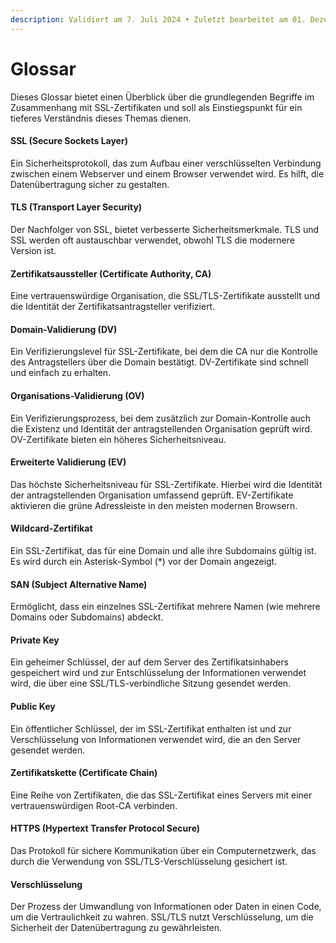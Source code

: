 ```yaml
---
description: Validiert am 7. Juli 2024 • Zuletzt bearbeitet am 01. Dezember 2024
---
```


# Glossar

Dieses Glossar bietet einen Überblick über die grundlegenden Begriffe im Zusammenhang mit SSL-Zertifikaten und soll als Einstiegspunkt für ein tieferes Verständnis dieses Themas dienen.

#### **SSL (Secure Sockets Layer)**

Ein Sicherheitsprotokoll, das zum Aufbau einer verschlüsselten Verbindung zwischen einem Webserver und einem Browser verwendet wird. Es hilft, die Datenübertragung sicher zu gestalten.

#### **TLS (Transport Layer Security)**

Der Nachfolger von SSL, bietet verbesserte Sicherheitsmerkmale. TLS und SSL werden oft austauschbar verwendet, obwohl TLS die modernere Version ist.

#### **Zertifikatsaussteller (Certificate Authority, CA)**

Eine vertrauenswürdige Organisation, die SSL/TLS-Zertifikate ausstellt und die Identität der Zertifikatsantragsteller verifiziert.

#### **Domain-Validierung (DV)**

Ein Verifizierungslevel für SSL-Zertifikate, bei dem die CA nur die Kontrolle des Antragstellers über die Domain bestätigt. DV-Zertifikate sind schnell und einfach zu erhalten.

#### **Organisations-Validierung (OV)**

Ein Verifizierungsprozess, bei dem zusätzlich zur Domain-Kontrolle auch die Existenz und Identität der antragstellenden Organisation geprüft wird. OV-Zertifikate bieten ein höheres Sicherheitsniveau.

#### **Erweiterte Validierung (EV)**

Das höchste Sicherheitsniveau für SSL-Zertifikate. Hierbei wird die Identität der antragstellenden Organisation umfassend geprüft. EV-Zertifikate aktivieren die grüne Adressleiste in den meisten modernen Browsern.

#### **Wildcard-Zertifikat**

Ein SSL-Zertifikat, das für eine Domain und alle ihre Subdomains gültig ist. Es wird durch ein Asterisk-Symbol (\*) vor der Domain angezeigt.

#### **SAN (Subject Alternative Name)**

Ermöglicht, dass ein einzelnes SSL-Zertifikat mehrere Namen (wie mehrere Domains oder Subdomains) abdeckt.

#### **Private Key**

Ein geheimer Schlüssel, der auf dem Server des Zertifikatsinhabers gespeichert wird und zur Entschlüsselung der Informationen verwendet wird, die über eine SSL/TLS-verbindliche Sitzung gesendet werden.

#### **Public Key**

Ein öffentlicher Schlüssel, der im SSL-Zertifikat enthalten ist und zur Verschlüsselung von Informationen verwendet wird, die an den Server gesendet werden.

#### **Zertifikatskette (Certificate Chain)**

Eine Reihe von Zertifikaten, die das SSL-Zertifikat eines Servers mit einer vertrauenswürdigen Root-CA verbinden.

#### **HTTPS (Hypertext Transfer Protocol Secure)**

Das Protokoll für sichere Kommunikation über ein Computernetzwerk, das durch die Verwendung von SSL/TLS-Verschlüsselung gesichert ist.

#### **Verschlüsselung**

Der Prozess der Umwandlung von Informationen oder Daten in einen Code, um die Vertraulichkeit zu wahren. SSL/TLS nutzt Verschlüsselung, um die Sicherheit der Datenübertragung zu gewährleisten.
